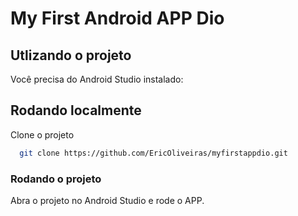 # My First Android APP Dio

## Utlizando o projeto

Você precisa do Android Studio instalado:

## Rodando localmente
Clone o projeto
```bash
  git clone https://github.com/EricOliveiras/myfirstappdio.git
```
### Rodando o projeto

Abra o projeto no Android Studio e rode o APP.
